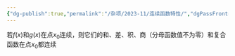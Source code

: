 ```yaml
---
{"dg-publish":true,"permalink":"/杂项/2023-11/连续函数特性/","dgPassFrontmatter":true}
---
```


若$f(x)$和$g(x)$在点$x_0$连续，则它们的和、差、积、商（分母函数值不为零）和复合函数在点$x_0$都连续